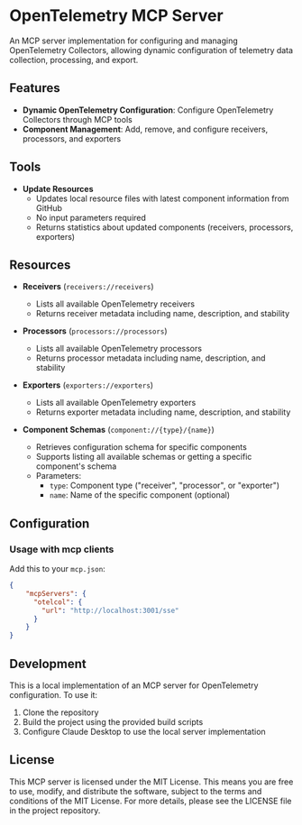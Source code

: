 # OpenTelemetry MCP Server

An MCP server implementation for configuring and managing OpenTelemetry Collectors, allowing dynamic configuration of telemetry data collection, processing, and export.

## Features

- **Dynamic OpenTelemetry Configuration**: Configure OpenTelemetry Collectors through MCP tools
- **Component Management**: Add, remove, and configure receivers, processors, and exporters

## Tools

- **Update Resources**
  - Updates local resource files with latest component information from GitHub
  - No input parameters required
  - Returns statistics about updated components (receivers, processors, exporters)

## Resources

- **Receivers** (`receivers://receivers`)
  - Lists all available OpenTelemetry receivers
  - Returns receiver metadata including name, description, and stability

- **Processors** (`processors://processors`)
  - Lists all available OpenTelemetry processors
  - Returns processor metadata including name, description, and stability

- **Exporters** (`exporters://exporters`)
  - Lists all available OpenTelemetry exporters
  - Returns exporter metadata including name, description, and stability

- **Component Schemas** (`component://{type}/{name}`)
  - Retrieves configuration schema for specific components
  - Supports listing all available schemas or getting a specific component's schema
  - Parameters:
    - `type`: Component type ("receiver", "processor", or "exporter")
    - `name`: Name of the specific component (optional)

## Configuration

### Usage with mcp clients

Add this to your `mcp.json`:

```json
{
    "mcpServers": {
      "otelcol": {
        "url": "http://localhost:3001/sse"
      }
    }
}
```

## Development

This is a local implementation of an MCP server for OpenTelemetry configuration. To use it:

1. Clone the repository
2. Build the project using the provided build scripts
3. Configure Claude Desktop to use the local server implementation

## License

This MCP server is licensed under the MIT License. This means you are free to use, modify, and distribute the software, subject to the terms and conditions of the MIT License. For more details, please see the LICENSE file in the project repository.
